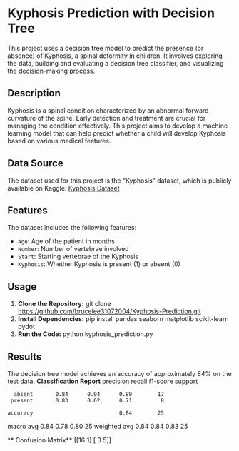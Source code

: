 # Kyphosis Prediction with Decision Tree

This project uses a decision tree model to predict the presence (or absence) of Kyphosis, a spinal deformity in children. It involves exploring the data, building and evaluating a decision tree classifier, and visualizing the decision-making process.

## Description

Kyphosis is a spinal condition characterized by an abnormal forward curvature of the spine. Early detection and treatment are crucial for managing the condition effectively. This project aims to develop a machine learning model that can help predict whether a child will develop Kyphosis based on various medical features.

## Data Source

The dataset used for this project is the "Kyphosis" dataset, which is publicly available on Kaggle: [Kyphosis Dataset](https://www.kaggle.com/datasets/abbasit/kyphosis-dataset)

## Features

The dataset includes the following features:

- `Age`: Age of the patient in months
- `Number`: Number of vertebrae involved
- `Start`: Starting vertebrae of the Kyphosis
- `Kyphosis`: Whether Kyphosis is present (1) or absent (0)

## Usage

1. **Clone the Repository:**
   git clone https://github.com/brucelee31072004/Kyphosis-Prediction.git
2. **Install Dependencies:**
   pip install pandas seaborn matplotlib scikit-learn pydot
3. **Run the Code:**
   python kyphosis_prediction.py

## Results
The decision tree model achieves an accuracy of approximately 84% on the test data. 
**Classification Report**
             precision    recall  f1-score   support

      absent       0.84      0.94      0.89        17
     present       0.83      0.62      0.71         8

    accuracy                           0.84        25
   macro avg       0.84      0.78      0.80        25
weighted avg       0.84      0.84      0.83        25

** Confusion Matrix**
   [[16  1]
   [ 3  5]]

